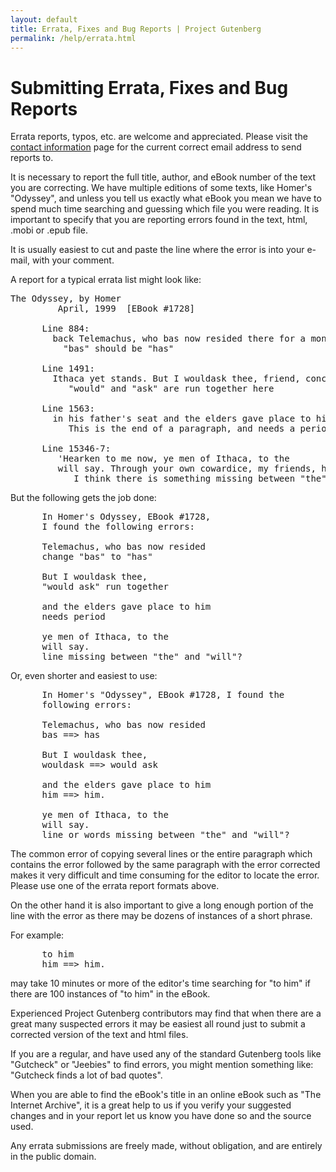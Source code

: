 ```yaml
---
layout: default
title: Errata, Fixes and Bug Reports | Project Gutenberg
permalink: /help/errata.html
---
```


Submitting Errata, Fixes and Bug Reports
========================================

Errata reports, typos, etc. are welcome and appreciated. Please visit the [contact information](/about/contact_information.html) page for the current correct email address to send reports to.

It is necessary to report the full title, author, and eBook number of the text you are correcting. We have multiple editions of some texts, like Homer's "Odyssey", and unless you tell us exactly what eBook you mean we have to spend much time searching and guessing which file you were reading. It is important to specify that you are reporting errors found in the text, html, .mobi or .epub file.

It is usually easiest to cut and paste the line where the error is into your e-mail, with your comment.

A report for a typical errata list might look like: 
<pre>
The Odyssey, by Homer
         April, 1999  [EBook #1728]

      Line 884:
        back Telemachus, who bas now resided there for a month.
          "bas" should be "has"

      Line 1491:
        Ithaca yet stands. But I wouldask thee, friend, concerning
           "would" and "ask" are run together here

      Line 1563:
        in his father's seat and the elders gave place to him
           This is the end of a paragraph, and needs a period at end.

      Line 15346-7:
         'Hearken to me now, ye men of Ithaca, to the
         will say. Through your own cowardice, my friends, have
            I think there is something missing between "the" and "will"
</pre>
But the following gets the job done: 
<pre>
      In Homer's Odyssey, EBook #1728,
      I found the following errors:

      Telemachus, who bas now resided
      change "bas" to "has"

      But I wouldask thee,
      "would ask" run together

      and the elders gave place to him
      needs period

      ye men of Ithaca, to the
      will say.
      line missing between "the" and "will"?
</pre>
Or, even shorter and easiest to use: 
<pre>
      In Homer's "Odyssey", EBook #1728, I found the
      following errors:

      Telemachus, who bas now resided
      bas ==> has

      But I wouldask thee,
      wouldask ==> would ask

      and the elders gave place to him
      him ==> him.

      ye men of Ithaca, to the
      will say.
      line or words missing between "the" and "will"?
</pre>
The common error of copying several lines or the entire paragraph which contains the error followed by the same paragraph with the error corrected makes it very difficult and time consuming for the editor to locate the error. Please use one of the errata report formats above.

On the other hand it is also important to give a long enough portion of the line with the error as there may be dozens of instances of a short phrase.

For example: 
<pre>
      to him
      him ==> him.
</pre>

may take 10 minutes or more of the editor's time searching for "to him" if there are 100 instances of "to him" in the eBook.

Experienced Project Gutenberg contributors may find that when there are a great many suspected errors it may be easiest all round just to submit a corrected version of the text and html files.

If you are a regular, and have used any of the standard Gutenberg tools like "Gutcheck" or "Jeebies" to find errors, you might mention something like: "Gutcheck finds a lot of bad quotes".

When you are able to find the eBook's title in an online eBook such as "The Internet Archive", it is a great help to us if you verify your suggested changes and in your report let us know you have done so and the source used.

Any errata submissions are freely made, without obligation, and are entirely in the public domain. 
